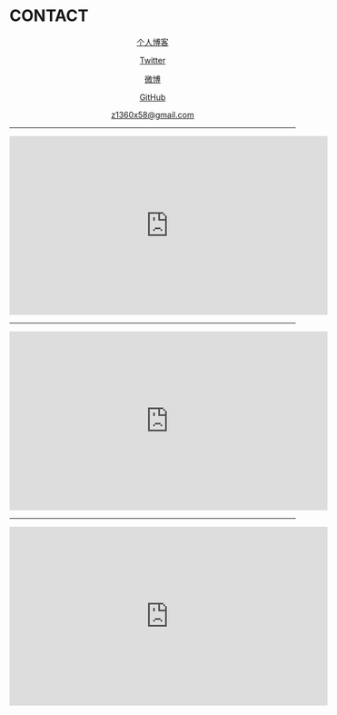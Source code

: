 # CONTACT

<div align="center">

[个人博客](https://moreasier.com)

[Twitter](https://twitter.com/zz1360)

[微博](http://weibo.com/zz1360 "微博")

[GitHub](https://github.com/zz1360 "github")

[z1360x58@gmail.com](mailto:z1360x58@gmail.com)

---

<iframe width="560" height="315" src="https://www.youtube.com/embed/jPCJIB1f7jk" frameborder="0" allowfullscreen></iframe>

---

<iframe width="560" height="315" src="https://www.youtube.com/embed/ecSuLdwRATI" frameborder="0" allowfullscreen></iframe>

---

<iframe width="560" height="315" src="https://www.youtube.com/embed/u2Fjzx7fC2g" frameborder="0" allow="accelerometer; autoplay; encrypted-media; gyroscope; picture-in-picture" allowfullscreen></iframe>

</div>